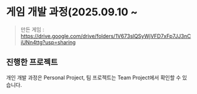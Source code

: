 # 게임 개발 과정(2025.09.10 ~
>만든 게임 : https://drive.google.com/drive/folders/1V673slQSyWjVFD7xFp7JJ3nCiUNn4ttg?usp=sharing

## 진행한 프로젝트
개인 개발 과정은 Personal Project, 팀 프로젝트는 Team Project에서 확인할 수 있습니다.

